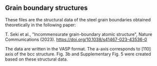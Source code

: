 ## Grain boundary structures
These files are the structural data of the steel grain boundaries obtained theoretically in the following paper:

T. Seki et al., "Incommensurate grain-boundary atomic structure", Nature Communications (2023).
https://doi.org/10.1038/s41467-023-43536-0

The data are written in the VASP format.
The a-axis corresponds to [110] axis of the bcc structure.
Fig. 3b and Supplementary Fig. 5 were created based on these structural data.
